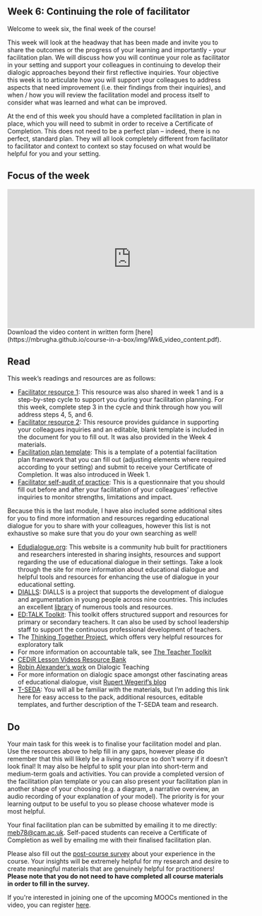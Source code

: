 ## Week 6: Continuing the role of facilitator



Welcome to week six, the final week of the course!

This week will look at the headway that has been made and invite you to share the outcomes or the progress of your learning and importantly - your facilitation plan. We will discuss how you will continue your role as facilitator in your setting and support your colleagues in continuing to develop their dialogic approaches beyond their first reflective inquiries. Your objective this week is to articulate how you will support your colleagues to address aspects that need improvement (i.e. their findings from their inquiries), and when / how you will review the facilitation model and process itself to consider what was learned and what can be improved.

At the end of this week you should have a completed facilitation in plan in place, which you will need to submit in order to receive a Certificate of Completion. This does not need to be a perfect plan – indeed, there is no perfect, standard plan. They will all look completely different from facilitator to facilitator and context to context so stay focused on what would be helpful for you and your setting.



## Focus of the week

<iframe width="560" height="315" src="https://www.youtube.com/embed/wyCsbE0MutA" title="YouTube video player" frameborder="0" allow="accelerometer; autoplay; clipboard-write; encrypted-media; gyroscope; picture-in-picture" allowfullscreen></iframe>
Download the video content in written form [here](https://mbrugha.github.io/course-in-a-box/img/Wk6_video_content.pdf).



## Read

This week’s readings and resources are as follows:

* [Facilitator resource 1](https://mbrugha.github.io/course-in-a-box/img/Resource1.pdf): This resource was also shared in week 1 and is a step-by-step cycle to support you during your facilitation planning. For this week, complete step 3 in the cycle and think through how you will address steps 4, 5, and 6.
* [Facilitator resource 2](https://mbrugha.github.io/course-in-a-box/img/Facilitator_resource2.docx): This resource provides guidance in supporting your colleagues inquiries and an editable, blank template is included in the document for you to fill out. It was also provided in the Week 4 materials.
* [Facilitation plan template](https://mbrugha.github.io/course-in-a-box/img/Facilitation_plan_template.docx): This is a template of a potential facilitation plan framework that you can fill out (adjusting elements where required according to your setting) and submit to receive your Certificate of Completion. It was also introduced in Week 1.
* [Facilitator self-audit of practice](https://mbrugha.github.io/course-in-a-box/img/Facilitator_selfaudit.docx): This is a questionnaire that you should fill out before and after your facilitation of your colleagues' reflective inquiries to monitor strengths, limitations and impact.

Because this is the last module, I have also included some additional sites for you to find more information and resources regarding educational dialogue for you to share with your colleagues, however this list is not exhaustive so make sure that you do your own searching as well!

* [Edudialogue.org](http://www.edudialogue.org): This website is a community hub built for practitioners and researchers interested in sharing insights, resources and support regarding the use of educational dialogue in their settings. Take a look through the site for more information about educational dialogue and helpful tools and resources for enhancing the use of dialogue in your educational setting.
* [DIALLS](http://dialls2020.eu/): DIALLS is a project that supports the development of dialogue and argumentation in young people across nine countries. This includes an excellent [library](https://dialls2020.eu/library-en/) of numerous tools and resources.
* [ED:TALK Toolkit](http://edtoolkit.educ.cam.ac.uk/toolkit/): This toolkit offers structured support and resources for primary or secondary teachers. It can also be used by school leadership staff to support the continuous professional development of teachers.
* The [Thinking Together Project](https://thinkingtogether.educ.cam.ac.uk/resources/), which offers very helpful resources for exploratory talk
* For more information on accountable talk, see [The Teacher Toolkit](https://www.theteachertoolkit.com/index.php/tool/accountable-discussions)
* [CEDiR Lesson Videos Resource Bank](https://sms.cam.ac.uk/collection/2827689)
* [Robin Alexander’s work](https://robinalexander.org.uk/dialogic-teaching/) on Dialogic Teaching
* For more information on dialogic space amongst other fascinating areas of educational dialogue, visit [Rupert Wegerif’s blog](https://www.rupertwegerif.name/blog)
* [T-SEDA](https://www.educ.cam.ac.uk/research/programmes/tseda/): You will all be familiar with the materials, but I’m adding this link here for easy access to the pack, additional resources, editable templates, and further description of the T-SEDA team and research.



## Do

Your main task for this week is to finalise your facilitation model and plan. Use the resources above to help fill in any gaps, however please do remember that this will likely be a living resource so don't worry if it doesn’t look final! It may also be helpful to split your plan into short-term and medium-term goals and activities. You can provide a completed version of the facilitation plan template or you can also present your facilitation plan in another shape of your choosing (e.g. a diagram, a narrative overview, an audio recording of your explanation of your model). The priority is for your learning output to be useful to you so please choose whatever mode is most helpful.

Your final facilitation plan can be submitted by emailing it to me directly: meb78@cam.ac.uk. Self-paced students can receive a Certificate of Completion as well by emailing me with their finalised facilitation plan.

Please also fill out the [post-course survey](https://docs.google.com/forms/d/e/1FAIpQLSd2H32Va8aMIWmqaCXDmy9lXn4pDrEzLNj7nQLz52WZPgNn_A/viewform?usp=sf_link) about your experience in the course. Your insights will be extremely helpful for my research and desire to create meaningful materials that are genuinely helpful for practitioners! **Please note that you do not need to have completed all course materials in order to fill in the survey.** 

If you're interested in joining one of the upcoming MOOCs mentioned in the video, you can register [here](https://forms.gle/qR1tGTAwXJDwkecV8).
